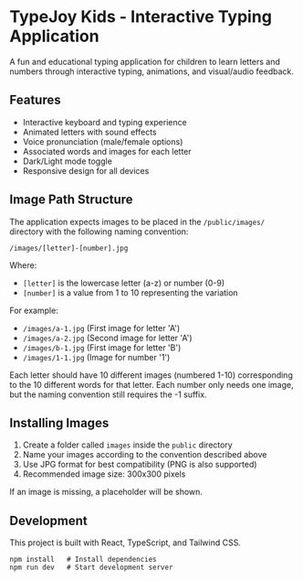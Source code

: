 
# TypeJoy Kids - Interactive Typing Application

A fun and educational typing application for children to learn letters and numbers through interactive typing, animations, and visual/audio feedback.

## Features

- Interactive keyboard and typing experience
- Animated letters with sound effects
- Voice pronunciation (male/female options)
- Associated words and images for each letter
- Dark/Light mode toggle
- Responsive design for all devices

## Image Path Structure

The application expects images to be placed in the `/public/images/` directory with the following naming convention:

```
/images/[letter]-[number].jpg
```

Where:
- `[letter]` is the lowercase letter (a-z) or number (0-9)
- `[number]` is a value from 1 to 10 representing the variation

For example:
- `/images/a-1.jpg` (First image for letter 'A')
- `/images/a-2.jpg` (Second image for letter 'A')
- `/images/b-1.jpg` (First image for letter 'B')
- `/images/1-1.jpg` (Image for number '1')

Each letter should have 10 different images (numbered 1-10) corresponding to the 10 different words for that letter.
Each number only needs one image, but the naming convention still requires the -1 suffix.

## Installing Images

1. Create a folder called `images` inside the `public` directory
2. Name your images according to the convention described above
3. Use JPG format for best compatibility (PNG is also supported)
4. Recommended image size: 300x300 pixels

If an image is missing, a placeholder will be shown.

## Development

This project is built with React, TypeScript, and Tailwind CSS.

```
npm install   # Install dependencies
npm run dev   # Start development server
```
